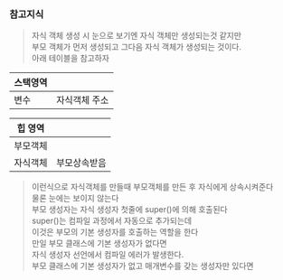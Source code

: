 ### 참고지식
> 자식 객체 생성 시 눈으로 보기엔 자식 객체만 생성되는것 같지만  
> 부모 객체가 먼저 생성되고 그다음 자식 객체가 생성되는 것이다.  
> 아래 테이블을 참고하자

| 스택영역 | |
|---|---|
|변수|자식객체 주소|

|힙 영역| |
|---|---|
|부모객체| |
|자식객체| 부모상속받음|

> 이런식으로 자식객체를 만들때 부모객체를 만든 후 자식에게 상속시켜준다  
> 물론 눈에는 보이지 않는다  
> 부모 생성자는 자식 생성자 첫줄에 super()에 의해 호출된다  
> super()는 컴파일 과정에서 자동으로 추가되는데  
> 이것은 부모의 기본 생성자를 호출하는 역할을 한다  
> 만일 부모 클래스에 기본 생성자가 없다면  
> 자식 생성자 선언에서 컴파일 에러가 발생한다.  
> 부모 클래스에 기본 생성자가 없고 매개변수를 갖는 생성자만 있다면  
> 
